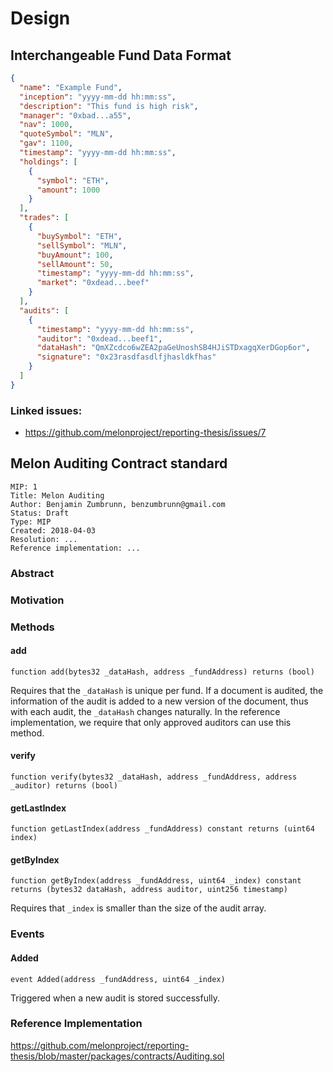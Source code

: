 # Design

## Interchangeable Fund Data Format

```json
{
  "name": "Example Fund",
  "inception": "yyyy-mm-dd hh:mm:ss",
  "description": "This fund is high risk",
  "manager": "0xbad...a55",
  "nav": 1000,
  "quoteSymbol": "MLN",
  "gav": 1100,
  "timestamp": "yyyy-mm-dd hh:mm:ss",
  "holdings": [
    {
      "symbol": "ETH",
      "amount": 1000
    }
  ],
  "trades": [
    {
      "buySymbol": "ETH",
      "sellSymbol": "MLN",
      "buyAmount": 100,
      "sellAmount": 50,
      "timestamp": "yyyy-mm-dd hh:mm:ss",
      "market": "0xdead...beef"
    }
  ],
  "audits": [
    {
      "timestamp": "yyyy-mm-dd hh:mm:ss",
      "auditor": "0xdead...beef1",
      "dataHash": "QmXZcdco6wZEA2paGeUnoshSB4HJiSTDxagqXerDGop6or",
      "signature": "0x23rasdfasdlfjhasldkfhas"
    }
  ]
}
```

### Linked issues:

* https://github.com/melonproject/reporting-thesis/issues/7



## Melon Auditing Contract standard

```
MIP: 1
Title: Melon Auditing
Author: Benjamin Zumbrunn, benzumbrunn@gmail.com
Status: Draft
Type: MIP
Created: 2018-04-03
Resolution: ...
Reference implementation: ...
```

### Abstract


### Motivation


### Methods

#### add
```
function add(bytes32 _dataHash, address _fundAddress) returns (bool)
```
Requires that the `_dataHash` is unique per fund.
If a document is audited, the information of the audit is added to a new version of the document, thus with each audit, the `_dataHash` changes naturally.
In the reference implementation, we require that only approved auditors can use this method.

#### verify
```
function verify(bytes32 _dataHash, address _fundAddress, address _auditor) returns (bool)
```

#### getLastIndex
```
function getLastIndex(address _fundAddress) constant returns (uint64 index)
```

#### getByIndex
```
function getByIndex(address _fundAddress, uint64 _index) constant returns (bytes32 dataHash, address auditor, uint256 timestamp)
```
Requires that `_index` is smaller than the size of the audit array.


### Events
#### Added
```
event Added(address _fundAddress, uint64 _index)
```
Triggered when a new audit is stored successfully.


### Reference Implementation
https://github.com/melonproject/reporting-thesis/blob/master/packages/contracts/Auditing.sol